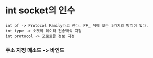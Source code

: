 # int socket의 인수
    int pf -> Protocol Family라고 한다. PF_ 뒤에 오는 5가지의 방식이 있다.
    int type -> 소켓의 데이터 전송박식 지정
    int protocol -> 포로토콜 정보 지정

### 주소 지정 메소드 -> 바인드